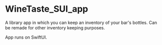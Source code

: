# WineTaste_SUI_app

A library app in which you can keep an inventory of your bar's bottles. Can be remade for other inventory keeping purposes.

App runs on SwiftUI.
